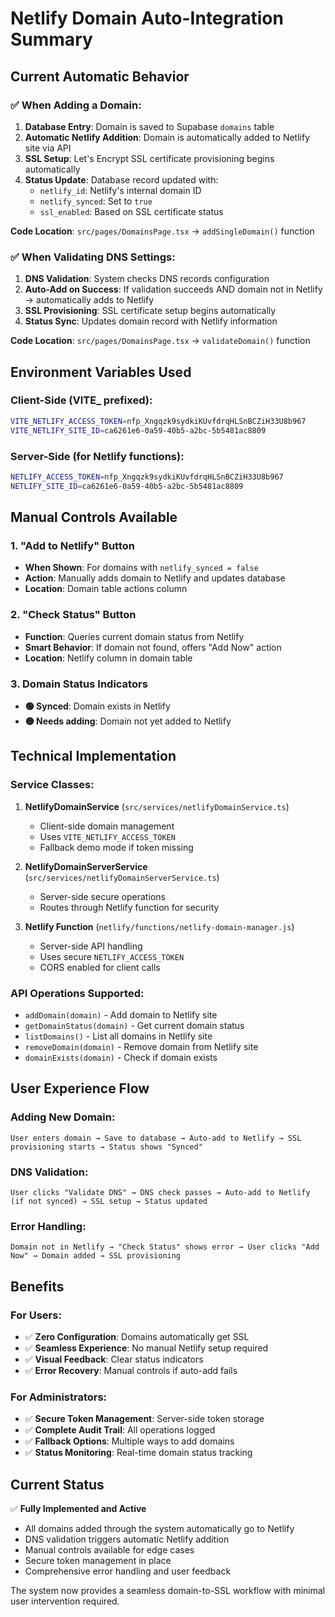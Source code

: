 # Netlify Domain Auto-Integration Summary

## Current Automatic Behavior

### ✅ **When Adding a Domain:**
1. **Database Entry**: Domain is saved to Supabase `domains` table
2. **Automatic Netlify Addition**: Domain is automatically added to Netlify site via API
3. **SSL Setup**: Let's Encrypt SSL certificate provisioning begins automatically
4. **Status Update**: Database record updated with:
   - `netlify_id`: Netlify's internal domain ID
   - `netlify_synced`: Set to `true`
   - `ssl_enabled`: Based on SSL certificate status

**Code Location**: `src/pages/DomainsPage.tsx` → `addSingleDomain()` function

### ✅ **When Validating DNS Settings:**
1. **DNS Validation**: System checks DNS records configuration
2. **Auto-Add on Success**: If validation succeeds AND domain not in Netlify → automatically adds to Netlify
3. **SSL Provisioning**: SSL certificate setup begins automatically
4. **Status Sync**: Updates domain record with Netlify information

**Code Location**: `src/pages/DomainsPage.tsx` → `validateDomain()` function

## Environment Variables Used

### **Client-Side (VITE_ prefixed):**
```bash
VITE_NETLIFY_ACCESS_TOKEN=nfp_Xngqzk9sydkiKUvfdrqHLSnBCZiH33U8b967
VITE_NETLIFY_SITE_ID=ca6261e6-0a59-40b5-a2bc-5b5481ac8809
```

### **Server-Side (for Netlify functions):**
```bash
NETLIFY_ACCESS_TOKEN=nfp_Xngqzk9sydkiKUvfdrqHLSnBCZiH33U8b967
NETLIFY_SITE_ID=ca6261e6-0a59-40b5-a2bc-5b5481ac8809
```

## Manual Controls Available

### **1. "Add to Netlify" Button**
- **When Shown**: For domains with `netlify_synced = false`
- **Action**: Manually adds domain to Netlify and updates database
- **Location**: Domain table actions column

### **2. "Check Status" Button**
- **Function**: Queries current domain status from Netlify
- **Smart Behavior**: If domain not found, offers "Add Now" action
- **Location**: Netlify column in domain table

### **3. Domain Status Indicators**
- **🟢 Synced**: Domain exists in Netlify
- **🟡 Needs adding**: Domain not yet added to Netlify

## Technical Implementation

### **Service Classes:**

1. **NetlifyDomainService** (`src/services/netlifyDomainService.ts`)
   - Client-side domain management
   - Uses `VITE_NETLIFY_ACCESS_TOKEN`
   - Fallback demo mode if token missing

2. **NetlifyDomainServerService** (`src/services/netlifyDomainServerService.ts`)
   - Server-side secure operations
   - Routes through Netlify function for security

3. **Netlify Function** (`netlify/functions/netlify-domain-manager.js`)
   - Server-side API handling
   - Uses secure `NETLIFY_ACCESS_TOKEN`
   - CORS enabled for client calls

### **API Operations Supported:**
- `addDomain(domain)` - Add domain to Netlify site
- `getDomainStatus(domain)` - Get current domain status
- `listDomains()` - List all domains in Netlify site
- `removeDomain(domain)` - Remove domain from Netlify site
- `domainExists(domain)` - Check if domain exists

## User Experience Flow

### **Adding New Domain:**
```
User enters domain → Save to database → Auto-add to Netlify → SSL provisioning starts → Status shows "Synced"
```

### **DNS Validation:**
```
User clicks "Validate DNS" → DNS check passes → Auto-add to Netlify (if not synced) → SSL setup → Status updated
```

### **Error Handling:**
```
Domain not in Netlify → "Check Status" shows error → User clicks "Add Now" → Domain added → SSL provisioning
```

## Benefits

### **For Users:**
- ✅ **Zero Configuration**: Domains automatically get SSL
- ✅ **Seamless Experience**: No manual Netlify setup required
- ✅ **Visual Feedback**: Clear status indicators
- ✅ **Error Recovery**: Manual controls if auto-add fails

### **For Administrators:**
- ✅ **Secure Token Management**: Server-side token storage
- ✅ **Complete Audit Trail**: All operations logged
- ✅ **Fallback Options**: Multiple ways to add domains
- ✅ **Status Monitoring**: Real-time domain status tracking

## Current Status

✅ **Fully Implemented and Active**
- All domains added through the system automatically go to Netlify
- DNS validation triggers automatic Netlify addition
- Manual controls available for edge cases
- Secure token management in place
- Comprehensive error handling and user feedback

The system now provides a seamless domain-to-SSL workflow with minimal user intervention required.
